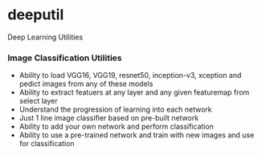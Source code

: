 # deeputil
Deep Learning Utilities

### Image Classification Utilities

 - Ability to load VGG16, VGG19, resnet50, inception-v3, xception and pedict images from any of these models
 - Ability to extract featuers at any layer and any given featuremap from select layer
 - Understand the progression of learning into each network
 - Just 1 line image classifier based on pre-built network
 - Ability to add your own network and perform classification
 - Ability to use a pre-trained network and train with new images and use for classification

